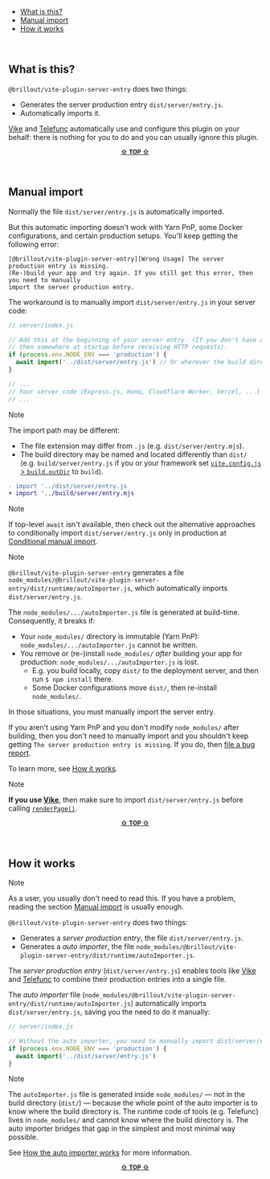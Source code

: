 - [What is this?](#what-is-this)
- [Manual import](#manual-import)
- [How it works](#how-it-works)

&nbsp;


## What is this?

`@brillout/vite-plugin-server-entry` does two things:
 - Generates the server production entry `dist/server/entry.js`.
 - Automatically imports it.

[Vike](https://vike.dev) and [Telefunc](https://telefunc.com) automatically use and configure this plugin on your behalf: there is nothing for you to do and you can usually ignore this plugin.

<p align="center"><sup><a href="#readme"><b>&#8679;</b> <b>TOP</b> <b>&#8679;</b></a></sup></p><br/>


## Manual import

Normally the file `dist/server/entry.js` is automatically imported.

But this automatic importing doesn't work with Yarn PnP, some Docker configurations, and certain production setups. You'll keep getting the following error:

```
[@brillout/vite-plugin-server-entry][Wrong Usage] The server production entry is missing.
(Re-)build your app and try again. If you still get this error, then you need to manually
import the server production entry.
```

The workaround is to manually import `dist/server/entry.js` in your server code:

```js
// server/index.js

// Add this at the beginning of your server entry. (If you don't have a server entry
// then somewhere at startup before receiving HTTP requests).
if (process.env.NODE_ENV === 'production') {
  await import('../dist/server/entry.js') // Or wherever the build directory is
}

// ...
// Your server code (Express.js, Hono, Cloudflare Worker, Vercel, ...)
// ...
```

> [!NOTE]
> The import path may be different:
> - The file extension may differ from `.js` (e.g. `dist/server/entry.mjs`).
> - The build directory may be named and located differently than `dist/` (e.g. `build/server/entry.js` if you or your framework set [`vite.config.js` > `build.outDir`](https://vitejs.dev/config/build-options.html#build-outdir) to `build`).
>
> ```diff
> - import '../dist/server/entry.js
> + import '../build/server/entry.mjs
> ```

> [!NOTE]
> If top-level `await` isn't available, then check out the alternative approaches to conditionally import `dist/server/entry.js` only in production at [Conditional manual import](https://github.com/brillout/vite-plugin-server-entry/issues/6).

> [!NOTE]
> `@brillout/vite-plugin-server-entry` generates a file `node_modules/@brillout/vite-plugin-server-entry/dist/runtime/autoImporter.js`, which automatically imports `dist/server/entry.js`.
>
> The `node_modules/.../autoImporter.js` file is generated at build-time. Consequently, it breaks if:
>  - Your `node_modules/` directory is immutable (Yarn PnP): `node_modules/.../autoImporter.js` cannot be written.
>  - You remove or (re-)install `node_modules/` *after* building your app for production: `node_modules/.../autoImporter.js` is lost.
>    - E.g. you build locally, copy `dist/` to the deployment server, and then run `$ npm install` there.
>    - Some Docker configurations move `dist/`, then re-install `node_modules/`.
>
> In those situations, you must manually import the server entry.
>
> If you aren't using Yarn PnP and you don't modify `node_modules/` after building, then you don't need to manually import and you shouldn't keep getting `The server production entry is missing`. If you do, then [file a bug report](https://github.com/brillout/vite-plugin-server-entry/issues/new).
>
> To learn more, see [How it works](#how-it-works).

> [!NOTE]
> **If you use [Vike](https://vike.dev)**, then make sure to import `dist/server/entry.js` before calling [`renderPage()`](https://vike.dev/renderPage).

<p align="center"><sup><a href="#readme"><b>&#8679;</b> <b>TOP</b> <b>&#8679;</b></a></sup></p><br/>


## How it works

> [!NOTE]
> As a user, you usually don't need to read this. If you have a problem, reading the section [Manual import](#Manual-import) is usually enough.

`@brillout/vite-plugin-server-entry` does two things:
 - Generates a *server production entry*, the file `dist/server/entry.js`.
 - Generates a *auto importer*, the file `node_modules/@brillout/vite-plugin-server-entry/dist/runtime/autoImporter.js`.

The *server production entry* (`dist/server/entry.js`) enables tools like [Vike](https://vike.dev) and [Telefunc](https://telefunc.com) to combine their production entries into a single file.

The *auto importer* file (`node_modules/@brillout/vite-plugin-server-entry/dist/runtime/autoImporter.js`) automatically imports `dist/server/entry.js`, saving you the need to do it manually:

```js
// server/index.js

// Without the auto importer, you need to manually import dist/server/entry.js
if (process.env.NODE_ENV === 'production') {
  await import('../dist/server/entry.js')
}
```

> [!NOTE]
> The `autoImporter.js` file is generated inside `node_modules/` — not in the build directory (`dist/`) — because the whole point of the auto importer is to know where the build directory is. The runtime code of tools (e.g. Telefunc) lives in `node_modules/` and cannot know where the build directory is. The auto importer bridges that gap in the simplest and most minimal way possible.

See [How the auto importer works](https://github.com/brillout/vite-plugin-server-entry/issues/4) for more information.

<p align="center"><sup><a href="#readme"><b>&#8679;</b> <b>TOP</b> <b>&#8679;</b></a></sup></p><br/>
